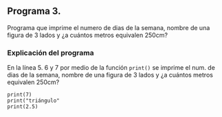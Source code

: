 ## Programa 3. 
Programa que imprime el numero de dias de la semana, nombre de una figura de 3 lados y ¿a cuántos metros equivalen 250cm?
### Explicación del programa 
En la línea 5. 6 y 7 por medio de la función `print()` se imprime el num. de dias de la semana, nombre de una figura de 3 lados y ¿a cuántos metros equivalen 250cm?

```
print(7)
print("triángulo"
print(2.5)

```
